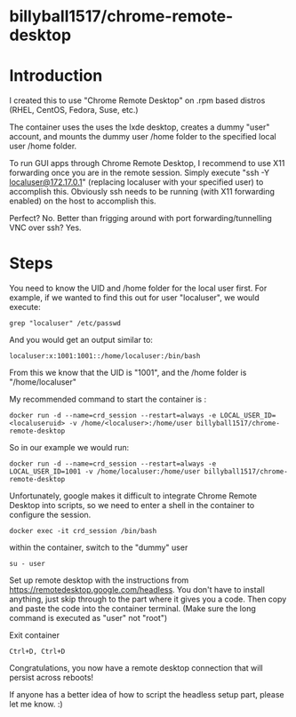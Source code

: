 # billyball1517/chrome-remote-desktop

# Introduction

I created this to use "Chrome Remote Desktop" on .rpm based distros (RHEL, CentOS, Fedora, Suse, etc.)
 
The container uses the uses the lxde desktop, creates a dummy "user" account, and mounts the dummy user /home folder to the specified local user /home folder.

To run GUI apps through Chrome Remote Desktop, I recommend to use X11 forwarding once you are in the remote session. Simply execute "ssh -Y localuser@172.17.0.1" (replacing localuser with your specified user) to accomplish this. Obviously ssh needs to be running (with X11 forwarding enabled) on the host to accomplish this.

Perfect? No. Better than frigging around with port forwarding/tunnelling VNC over ssh? Yes.

# Steps

You need to know the UID and /home folder for the local user first. For example, if we wanted to find this out for user "localuser", we would execute:

`grep "localuser" /etc/passwd`

And you would get an output similar to:

`localuser:x:1001:1001::/home/localuser:/bin/bash`

From this we know that the UID is "1001", and the /home folder is "/home/localuser"

My recommended command to start the container is :

`docker run -d --name=crd_session --restart=always -e LOCAL_USER_ID=<localuseruid> -v /home/<localuser>:/home/user billyball1517/chrome-remote-desktop`
 
So in our example we would run:

`docker run -d --name=crd_session --restart=always -e LOCAL_USER_ID=1001 -v /home/localuser:/home/user billyball1517/chrome-remote-desktop`

Unfortunately, google makes it difficult to integrate Chrome Remote Desktop into scripts, so we need to enter a shell in the container to configure the session.

`docker exec -it crd_session /bin/bash`

within the container, switch to the "dummy" user

`su - user`

Set up remote desktop with the instructions from https://remotedesktop.google.com/headless. You don't have to install anything, just skip through to the part where it gives you a code. Then copy and paste the code into the container terminal. (Make sure the long command is executed as "user" not "root")

Exit container

`Ctrl+D, Ctrl+D`

Congratulations, you now have a remote desktop connection that will persist across reboots!

If anyone has a better idea of how to script the headless setup part, please let me know. :)
